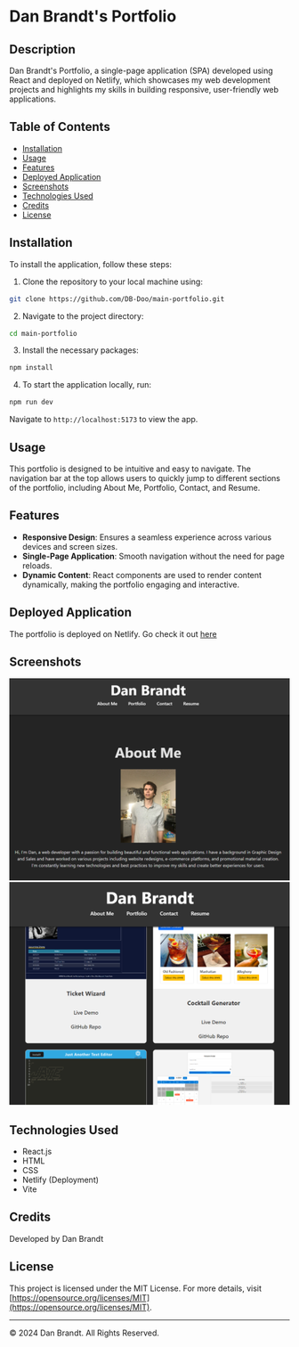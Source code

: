 # Dan Brandt's Portfolio

## Description

Dan Brandt's Portfolio, a single-page application (SPA) developed using React and deployed on Netlify, which showcases my web development projects and highlights my skills in building responsive, user-friendly web applications.

## Table of Contents

- [Installation](#installation)
- [Usage](#usage)
- [Features](#features)
- [Deployed Application](#deployed-application)
- [Screenshots](#screenshots)
- [Technologies Used](#technologies-used)
- [Credits](#credits)
- [License](#license)

## Installation

To install the application, follow these steps:

1. Clone the repository to your local machine using:

```bash
git clone https://github.com/DB-Doo/main-portfolio.git
```

2. Navigate to the project directory:

```bash
cd main-portfolio
```

3. Install the necessary packages:

```bash
npm install
```

4. To start the application locally, run:

```bash
npm run dev
```

Navigate to `http://localhost:5173` to view the app.

## Usage

This portfolio is designed to be intuitive and easy to navigate. The navigation bar at the top allows users to quickly jump to different sections of the portfolio, including About Me, Portfolio, Contact, and Resume.

## Features

- **Responsive Design**: Ensures a seamless experience across various devices and screen sizes.
- **Single-Page Application**: Smooth navigation without the need for page reloads.
- **Dynamic Content**: React components are used to render content dynamically, making the portfolio engaging and interactive.

## Deployed Application

The portfolio is deployed on Netlify. Go check it out [here](https://danbrandt.netlify.app/)

## Screenshots

![About Me Section](./src/assets/aboutMe.png)
![Portfolio Section](./src/assets/portfolio.png)


## Technologies Used

- React.js
- HTML
- CSS
- Netlify (Deployment)
- Vite

## Credits

Developed by Dan Brandt

## License
This project is licensed under the MIT License. For more details, visit [https://opensource.org/licenses/MIT](https://opensource.org/licenses/MIT).

---

© 2024 Dan Brandt. All Rights Reserved.

